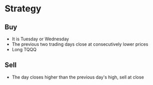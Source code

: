 # Strategy

## Buy 

* It is Tuesday or Wednesday
* The previous two trading days close at consecutively lower prices
* Long TQQQ

## Sell

* The day closes higher than the previous day's high, sell at close 
